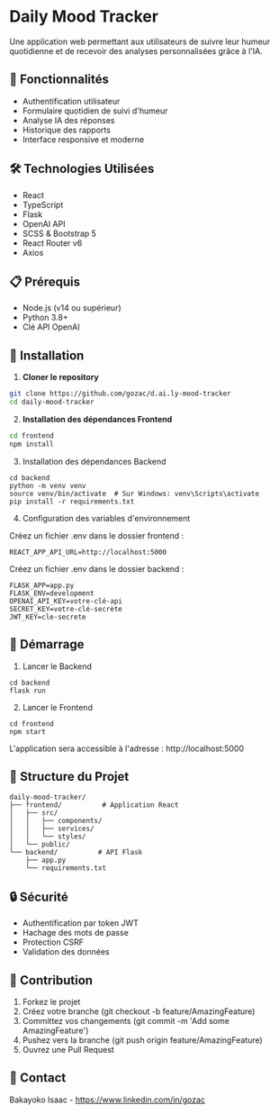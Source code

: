# Daily Mood Tracker

Une application web permettant aux utilisateurs de suivre leur humeur quotidienne et de recevoir des analyses personnalisées grâce à l'IA.

## 🚀 Fonctionnalités

- Authentification utilisateur
- Formulaire quotidien de suivi d'humeur
- Analyse IA des réponses
- Historique des rapports
- Interface responsive et moderne

## 🛠 Technologies Utilisées

- React
- TypeScript
- Flask
- OpenAI API
- SCSS & Bootstrap 5
- React Router v6
- Axios

## 📋 Prérequis

- Node.js (v14 ou supérieur)
- Python 3.8+
- Clé API OpenAI

## 🔧 Installation

1. **Cloner le repository**
```bash
git clone https://github.com/gozac/d.ai.ly-mood-tracker
cd daily-mood-tracker
```

2. **Installation des dépendances Frontend**
```bash
cd frontend
npm install
```

3. Installation des dépendances Backend
```
cd backend
python -m venv venv
source venv/bin/activate  # Sur Windows: venv\Scripts\activate
pip install -r requirements.txt
```

4. Configuration des variables d'environnement

Créez un fichier .env dans le dossier frontend :
```
REACT_APP_API_URL=http://localhost:5000
```
Créez un fichier .env dans le dossier backend :
```
FLASK_APP=app.py
FLASK_ENV=development
OPENAI_API_KEY=votre-clé-api
SECRET_KEY=votre-clé-secrète
JWT_KEY=cle-secrete
```

## 🚀 Démarrage

1. Lancer le Backend
```
cd backend
flask run
```

2. Lancer le Frontend
```
cd frontend
npm start
```

L'application sera accessible à l'adresse : http://localhost:5000

## 📝 Structure du Projet

```
daily-mood-tracker/
├── frontend/          # Application React
│   ├── src/
│   │   ├── components/
│   │   ├── services/
│   │   └── styles/
│   └── public/
└── backend/          # API Flask
    ├── app.py
    └── requirements.txt
```

## 🔒 Sécurité

- Authentification par token JWT
- Hachage des mots de passe
- Protection CSRF
- Validation des données

## 🤝 Contribution

1. Forkez le projet
2. Créez votre branche (git checkout -b feature/AmazingFeature)
3. Committez vos changements (git commit -m 'Add some AmazingFeature')
4. Pushez vers la branche (git push origin feature/AmazingFeature)
5. Ouvrez une Pull Request

## 👥 Contact

Bakayoko Isaac - https://www.linkedin.com/in/gozac